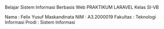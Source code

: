 Belajar Sistem Informasi Berbasis Web
PRAKTIKUM LARAVEL
Kelas SI-VB

Nama     : Felix Yusuf Maskandinata
NIM      : A3.2000019
Fakultas : Teknologi Informasi
Prodi    : Sistem Informasi